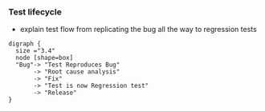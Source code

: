 ### Test lifecycle

- explain test flow from replicating the bug all the way to regression tests

```viz
digraph {
  size ="3.4"
  node [shape=box]
  "Bug"-> "Test Reproduces Bug"
       -> "Root cause analysis"
       -> "Fix"
       -> "Test is now Regression test"
       -> "Release"
}
```

